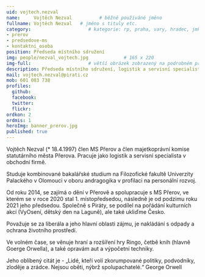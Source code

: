 ```yaml
---
uid: vojtech.nezval
name:     Vojtěch Nezval          # běžně používáné jméno
fullname: Vojtěch Nezval   # jméno s tituly etc.
category:                     # kategorie: rp, praha, vary, hradec, jmk, senat
- prerov
- predsedove-ms
- kontaktni_osoba
position: Předseda místního sdružení
img: people/nezval_vojtech.jpg             # 165 x 220
img-full:                     # větší obrázek zobrazený na podrobném profilu
description: Předseda místního sdružení, logistik a servisní specialista               # kratký popis, max 160 znaků
mail: vojtech.nezval@pirati.cz
mob: 601 083 738         
profiles:
  github:
  facebook:       
  twitter:        
  flickr:
ordkon: 2 
ordmis: 1
heroImg: banner_prerov.jpg
published: true
---
```

Vojtěch Nezval (* 18.4.1997) člen MS Přerov a člen majetkoprávní komise statutárního města Přerova. Pracuje jako logistik a servisní specialista v obchodní firmě.

Studuje kombinované bakalářské studium na Filozofické fakultě Univerzity Palackého v Olomouci v oboru andragogika v profilaci na personální rozvoj. 

Od roku 2014, se zajímá o dění v Přerově a spolupracuje s MS Přerov, ve kterém se v roce 2020 stal 1. místopředsedou, následně je od podzimu roku 2021 jeho předsedou. Společně s Piráty, se podílel na pořádání kulturních akcí (VyOsení, dětský den na Laguně), ale také ukliďme Česko.

Považuje se za liberála a jeho hlavní oblasti zájmu, je nakládání s odpady a ochrana životního prostředí.  

Ve volném čase, se věnuje hraní a rozšíření hry Ringo, četbě knih (hlavně Goerge Orwella),  a také opravám aut a výpočetní techniky.

Jeho oblíbený citát je - „Lidé, kteří volí zkorumpované politiky, podvodníky, zloděje a zrádce. Nejsou oběti, nýbrž spolupachatelé.“ George Orwell
